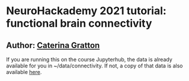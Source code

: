 
# NeuroHackademy 2021 tutorial: functional brain connectivity

## Author: [Caterina Gratton](https://psychology.northwestern.edu/people/faculty/core/profiles/caterina-gratton.html)

If you are running this on the course Jupyterhub, the data is already available for you in ~/data/connectivity. If not, a copy of that data is also available [here](https://github.com/cgratton/Neurohackademy_Tutorial/tree/master/data).